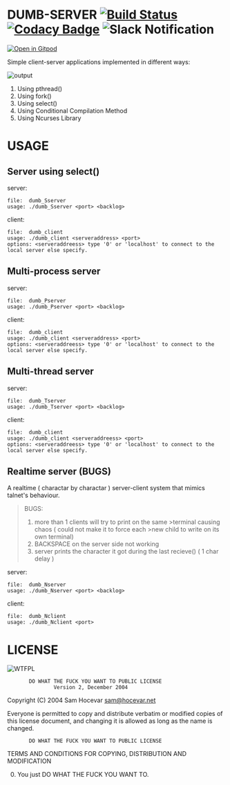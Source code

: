 # DUMB-SERVER [![Build Status](https://travis-ci.org/deep5050/dumb-server.svg?branch=master)](https://travis-ci.org/deep5050/dumb-server) [![Codacy Badge](https://api.codacy.com/project/badge/Grade/8053bfdc3a4a4ca8bcbb28a848c3f2f3)](https://www.codacy.com/manual/dipankarpal5050/dumb-server?utm_source=github.com&amp;utm_medium=referral&amp;utm_content=deep5050/dumb-server&amp;utm_campaign=Badge_Grade) ![Slack Notification](https://github.com/deep5050/dumb-server/workflows/Slack%20Notification%20Demo/badge.svg)
[![Open in Gitpod](https://gitpod.io/button/open-in-gitpod.svg)](https://gitpod.io/#https://github.com/deep5050/dumb-server)

Simple client-server applications implemented in different ways:

![output](/screenshots/output.png)

1. Using pthread()
2. Using fork()
3. Using select()
4. Using Conditional Compilation Method
5. Using Ncurses Library

# USAGE

## Server using select()
server: 

	file:  dumb_Sserver
	usage: ./dumb_Sserver <port> <backlog>

client: 

	file:  dumb_client
	usage: ./dumb_client <serveraddress> <port>
	options: <serveraddreess> type '0' or 'localhost' to connect to the local server else specify.


## Multi-process server
server: 

	file:  dumb_Pserver
	usage: ./dumb_Pserver <port> <backlog>

client: 

	file:  dumb_client
	usage: ./dumb_client <serveraddress> <port>
	options: <serveraddreess> type '0' or 'localhost' to connect to the local server else specify.


## Multi-thread server 
server:

	file:  dumb_Tserver
	usage: ./dumb_Tserver <port> <backlog>


client:

	file:  dumb_client
	usage: ./dumb_client <serveraddreess> <port>
	options: <serveraddreess> type '0' or 'localhost' to connect to the local server else specify.

	
## Realtime server (BUGS)
A realtime ( charactar by charactar ) server-client system that mimics talnet's behaviour.

>BUGS:
>1. more than 1 clients will try to print on the same >terminal causing chaos ( could not make it to force each >new child to write on its own terminal)
>2. BACKSPACE on the server side not working
>3. server prints the character it got during the last recieve() ( 1 char delay )

server:

	file:  dumb_Nserver
	usage: ./dumb_Nserver <port> <backlog>

client:

	file:  dumb_Nclient
	usage: ./dumb_Nclient <port>
	
	
	
	
# LICENSE

	
![WTFPL](http://www.wtfpl.net/wp-content/uploads/2012/12/wtfpl-badge-1.png)

           DO WHAT THE FUCK YOU WANT TO PUBLIC LICENSE
                   Version 2, December 2004
 
Copyright (C) 2004 Sam Hocevar <sam@hocevar.net>

Everyone is permitted to copy and distribute verbatim or modified
copies of this license document, and changing it is allowed as long
as the name is changed.
 
           DO WHAT THE FUCK YOU WANT TO PUBLIC LICENSE
  TERMS AND CONDITIONS FOR COPYING, DISTRIBUTION AND MODIFICATION

 0. You just DO WHAT THE FUCK YOU WANT TO.
